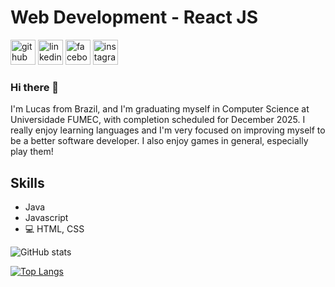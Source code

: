 # Web Development - React JS 
[<img src='https://cdn.jsdelivr.net/npm/simple-icons@3.0.1/icons/github.svg' alt='github' height='40'>](https://github.com/lucasalbergaria)  [<img src='https://cdn.jsdelivr.net/npm/simple-icons@3.0.1/icons/linkedin.svg' alt='linkedin' height='40'>](https://www.linkedin.com/in/lucasalbergaria/)  [<img src='https://cdn.jsdelivr.net/npm/simple-icons@3.0.1/icons/facebook.svg' alt='facebook' height='40'>](https://www.facebook.com/https://www.facebook.com/rubens.albergaria/)  [<img src='https://cdn.jsdelivr.net/npm/simple-icons@3.0.1/icons/instagram.svg' alt='instagram' height='40'>](https://www.instagram.com/rubens__albergaria/) 

### Hi there 👋

I'm Lucas from Brazil, and I'm graduating myself in Computer Science at Universidade FUMEC, with completion scheduled for December 2025. I really enjoy learning languages and I'm very focused on improving myself to be a better software developer. I also enjoy games in general, especially play them!

## Skills

* Java 
* Javascript 
* 💻 HTML, CSS

![GitHub stats](https://github-readme-stats.vercel.app/api?username=lucasalbergaria&show_icons=true)

[![Top Langs](https://github-readme-stats.vercel.app/api/top-langs/?username=lucasalbergaria)](https://github.com/anuraghazra/github-readme-stats)
